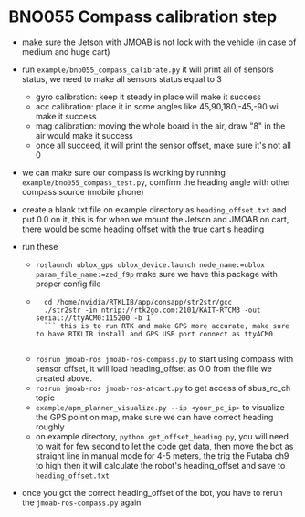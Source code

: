 # BNO055 Compass calibration step

- make sure the Jetson with JMOAB is not lock with the vehicle (in case of medium and huge cart)
- run `example/bno055_compass_calibrate.py` it will print all of sensors status, we need to make all sensors status equal to 3
	- gyro calibration: keep it steady in place will make it success
	- acc calibration: place it in some angles like 45,90,180,-45,-90 wil make it success
	- mag calibration: moving the whole board in the air, draw "8" in the air would make it success
	- once all succeed, it will print the sensor offset, make sure it's not all 0
- we can make sure our compass is working by running `example/bno055_compass_test.py`, comfirm the heading angle with other compass source (mobile phone)
- create a blank txt file on example directory as `heading_offset.txt` and put 0.0 on it, this is for when we mount the Jetson and JMOAB on cart, there would be some heading offset with the true cart's heading
- run these
	- `roslaunch ublox_gps ublox_device.launch node_name:=ublox param_file_name:=zed_f9p` make sure we have this package with proper config file
	- ```
		cd /home/nvidia/RTKLIB/app/consapp/str2str/gcc
		./str2str -in ntrip://rtk2go.com:2101/KAIT-RTCM3 -out serial://ttyACM0:115200 -b 1
		``` this is to run RTK and make GPS more accurate, make sure to have RTKLIB install and GPS USB port connect as ttyACM0
	
	- `rosrun jmoab-ros jmoab-ros-compass.py` to start using compass with sensor offset, it will load heading_offset as 0.0 from the file we created above.
	- `rosrun jmoab-ros jmoab-ros-atcart.py` to get access of sbus_rc_ch topic
	- `example/apm_planner_visualize.py --ip <your_pc_ip>` to visualize the GPS point on map, make sure we can have correct heading roughly
	- on example directory, `python get_offset_heading.py`, you will need to wait for few second to let the code get data, then move the bot as straight line in manual mode for 4-5 meters, the trig the Futaba ch9 to high then it will calculate the robot's heading_offset and save to `heading_offset.txt`

- once you got the correct heading_offset of the bot, you have to rerun the `jmoab-ros-compass.py` again